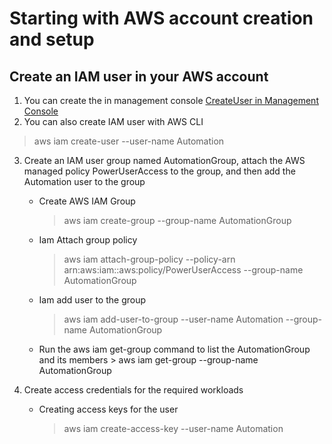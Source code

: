 # Starting with AWS account creation and setup

## Create an IAM user in your AWS account

1. You can create the in management console [CreateUser in Management Console](https://docs.aws.amazon.com/IAM/latest/UserGuide/getting-started-workloads.html)
2. You can also create IAM user with AWS CLI
  > aws iam create-user --user-name Automation 
3. Create an IAM user group named AutomationGroup, attach the AWS managed policy PowerUserAccess to the group, and then add the Automation user to the group
    * Create AWS IAM Group
        > aws iam create-group --group-name AutomationGroup
    * Iam Attach group policy
        > aws iam attach-group-policy --policy-arn arn:aws:iam::aws:policy/PowerUserAccess --group-name AutomationGroup

    * Iam add user to the group
        > aws iam add-user-to-group --user-name Automation --group-name AutomationGroup

    * Run the aws iam get-group command to list the AutomationGroup and its members
             > aws iam get-group --group-name AutomationGroup

4. Create access credentials for the required workloads
    *  Creating access keys for the user 
        > aws iam create-access-key --user-name Automation  
              
               
